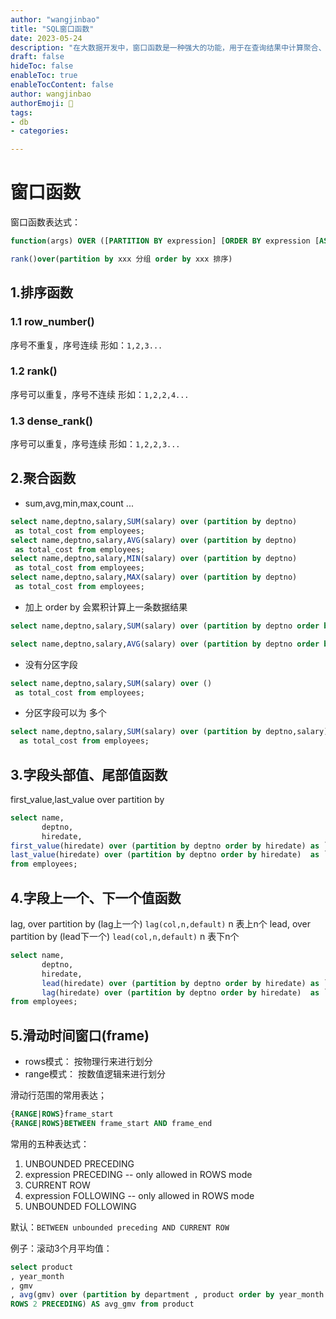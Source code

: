 ```yaml
---
author: "wangjinbao"
title: "SQL窗口函数"
date: 2023-05-24
description: "在大数据开发中，窗口函数是一种强大的功能，用于在查询结果中计算聚合、排序和排名等操作"
draft: false
hideToc: false
enableToc: true
enableTocContent: false
author: wangjinbao
authorEmoji: 👻
tags:
- db
- categories:

---
```

# 窗口函数
窗口函数表达式：
```SQL
function(args) OVER ([PARTITION BY expression] [ORDER BY expression [ASC|DESC]] [frame])

rank()over(partition by xxx 分组 order by xxx 排序)
```
## 1.排序函数
### 1.1 row_number()
序号不重复，序号连续
形如：`1,2,3...`

### 1.2 rank()
序号可以重复，序号不连续
形如：`1,2,2,4...`


### 1.3 dense_rank()
序号可以重复，序号连续
形如：`1,2,2,3...`

## 2.聚合函数
+ sum,avg,min,max,count ...

```SQL
select name,deptno,salary,SUM(salary) over (partition by deptno)
 as total_cost from employees;
select name,deptno,salary,AVG(salary) over (partition by deptno)
 as total_cost from employees;
select name,deptno,salary,MIN(salary) over (partition by deptno)
 as total_cost from employees;
select name,deptno,salary,MAX(salary) over (partition by deptno)
 as total_cost from employees;
```
+ 加上 order by 会累积计算上一条数据结果
```SQL
select name,deptno,salary,SUM(salary) over (partition by deptno order by salary desc ) as total_cost from employees;

select name,deptno,salary,AVG(salary) over (partition by deptno order by salary desc ) as total_cost from employees;
```
+ 没有分区字段
```SQL
select name,deptno,salary,SUM(salary) over ()
 as total_cost from employees;
```
+ 分区字段可以为 多个
```SQL
select name,deptno,salary,SUM(salary) over (partition by deptno,salary)
  as total_cost from employees;
```

## 3.字段头部值、尾部值函数

first_value,last_value over partition by
```SQL
select name,
       deptno,
       hiredate,
first_value(hiredate) over (partition by deptno order by hiredate) as `first`,
last_value(hiredate) over (partition by deptno order by hiredate)  as `last`
from employees;
```

## 4.字段上一个、下一个值函数
lag, over partition by (lag上一个) 
`lag(col,n,default)` n 表上n个
lead, over partition by (lead下一个) 
`lead(col,n,default)` n 表下n个
```SQL
select name,
       deptno,
       hiredate,
       lead(hiredate) over (partition by deptno order by hiredate) as `lead`,
       lag(hiredate) over (partition by deptno order by hiredate)  as `lag`
from employees;
```
## 5.滑动时间窗口(frame)
+ rows模式：
按物理行来进行划分
+ range模式：
按数值逻辑来进行划分

滑动行范围的常用表达；
```SQL
{RANGE|ROWS}frame_start
{RANGE|ROWS}BETWEEN frame_start AND frame_end
```
常用的五种表达式：
1. UNBOUNDED PRECEDING
2. expression PRECEDING -- only allowed in ROWS mode
3. CURRENT ROW
4. expression FOLLOWING -- only allowed in ROWS mode
5. UNBOUNDED FOLLOWING

默认：`BETWEEN unbounded preceding AND CURRENT ROW`

例子：滚动3个月平均值：
```SQL
select product
, year_month
, gmv
, avg(gmv) over (partition by department , product order by year_month
ROWS 2 PRECEDING) AS avg_gmv from product
```
